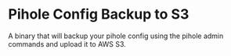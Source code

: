 # Pihole Config Backup to S3

A binary that will backup your pihole config using the pihole admin commands and upload it to AWS S3.
